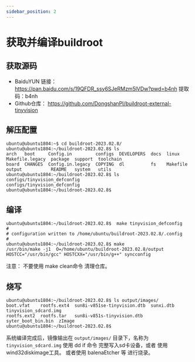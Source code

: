 ```yaml
---
sidebar_position: 2
---
```


# 获取并编译buildroot
## 获取源码
- BaiduYUN 链接：https://pan.baidu.com/s/19QFDR_ssy6SJeRMzm5lVDw?pwd=b4nh 提取码：b4nh 
- Github仓库： https://github.com/DongshanPI/buildroot-external-tinyvision


## 解压配置

``` shell
ubuntu@ubuntu1804:~$ cd buildroot-2023.02.8/
ubuntu@ubuntu1804:~/buildroot-2023.02.8$ ls
arch   boot     Config.in         configs  DEVELOPERS  docs  linux     Makefile.legacy  package  support  toolchain
board  CHANGES  Config.in.legacy  COPYING  dl          fs    Makefile  output           README   system   utils
ubuntu@ubuntu1804:~/buildroot-2023.02.8$ ls configs/tinyvision_defconfig 
configs/tinyvision_defconfig
ubuntu@ubuntu1804:~/buildroot-2023.02.8$  
```

## 编译

``` shell
ubuntu@ubuntu1804:~/buildroot-2023.02.8$  make tinyvision_defconfig
#
# configuration written to /home/ubuntu/buildroot-2023.02.8/.config
#
ubuntu@ubuntu1804:~/buildroot-2023.02.8$ make
/usr/bin/make -j1  O=/home/ubuntu/buildroot-2023.02.8/output HOSTCC="/usr/bin/gcc" HOSTCXX="/usr/bin/g++" syncconfig

```

注意： 不要使用 make clean命令 清理仓库。

## 烧写

``` shell
ubuntu@ubuntu1804:~/buildroot-2023.02.8$ ls output/images/
boot.vfat    rootfs.ext4  sun8i-v851se-tinyvision.dtb  sunxi.dtb           tinyvision_sdcard.img
rootfs.ext2  rootfs.tar   sun8i-v851s-tinyvision.dtb   syter_boot_bin.bin  zImage
ubuntu@ubuntu1804:~/buildroot-2023.02.8$ 
```

系统编译完成后，镜像输出在 `output/images/` 目录下，名称为 `tinyvision_sdcard.img`  使用 dd if 命令 完整写入sd卡设备，或者 使用 wind32diskimage工具。 或者使用 balenaEtcher 等 进行烧录。